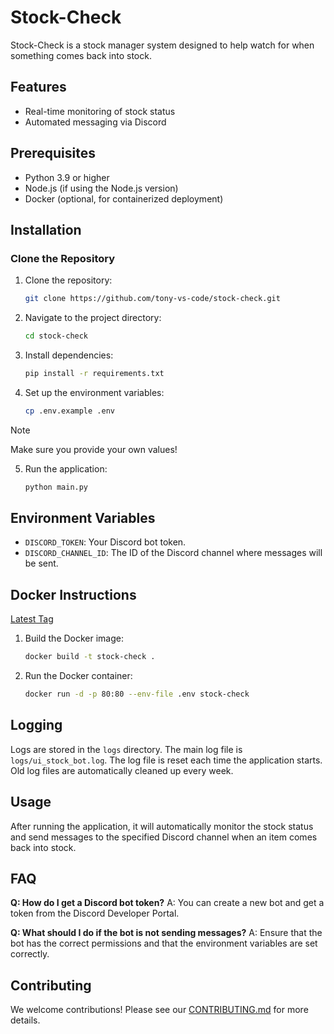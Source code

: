 # Stock-Check

Stock-Check is a stock manager system designed to help watch for when something comes back into stock.

## Features

- Real-time monitoring of stock status
- Automated messaging via Discord

## Prerequisites

- Python 3.9 or higher
- Node.js (if using the Node.js version)
- Docker (optional, for containerized deployment)

## Installation

### Clone the Repository
1. Clone the repository:
    ```bash
    git clone https://github.com/tony-vs-code/stock-check.git
    ```
2. Navigate to the project directory:
    ```bash
    cd stock-check
    ```
3. Install dependencies:
    ```bash
    pip install -r requirements.txt
    ```
4. Set up the environment variables:
    ```bash
    cp .env.example .env
    ```
> [!NOTE]  
> Make sure you provide your own values!
    
5. Run the application:
    ```bash
    python main.py
    ```

## Environment Variables

- `DISCORD_TOKEN`: Your Discord bot token.
- `DISCORD_CHANNEL_ID`: The ID of the Discord channel where messages will be sent.

## Docker Instructions

[Latest Tag](https://github.com/tony-vs-code/stock-check/pkgs/container/stock-check/299502125?tag=latest)

1. Build the Docker image:
    ```bash
    docker build -t stock-check .
    ```
2. Run the Docker container:
    ```bash
    docker run -d -p 80:80 --env-file .env stock-check
    ```

## Logging

Logs are stored in the `logs` directory. The main log file is `logs/ui_stock_bot.log`. The log file is reset each time the application starts. Old log files are automatically cleaned up every week.

## Usage

After running the application, it will automatically monitor the stock status and send messages to the specified Discord channel when an item comes back into stock.

## FAQ

**Q: How do I get a Discord bot token?**
A: You can create a new bot and get a token from the Discord Developer Portal.

**Q: What should I do if the bot is not sending messages?**
A: Ensure that the bot has the correct permissions and that the environment variables are set correctly.

## Contributing

We welcome contributions! Please see our [CONTRIBUTING.md](CONTRIBUTING.md) for more details.